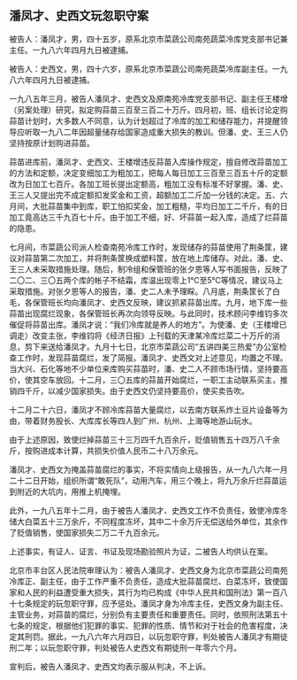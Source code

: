 ## 潘凤才、史西文玩忽职守案

被告人：潘凤才，男，四十五岁，原系北京市菜蔬公司南苑蔬菜冷库党支部书记兼主任。一九八六年四月九日被逮捕。

被告人：史西文，男，四十六岁，原系北京市菜蔬公司南苑蔬菜冷库副主任。一九八六年四月九日被逮捕。

一九八五年三月，被告人潘凤才、史西文及原南苑冷库党支部书记、副主任王楼增（另案处理）研究，拟定购蒜苗三百至三百二十万斤。四月初，班、组长讨论定购蒜苗计划时，大多数人不同意，认为计划超过了冷库的加工和储存能力，并提醒领导应听取一九八二年因超量储存给国家造成重大损失的教训。但潘、史、王三人仍坚持按原计划购进蒜苗。

蒜苗进库前，潘凤才、史西文、王楼增违反蒜苗入库操作规定，擅自修改蒜苗加工的方法和定额，决定变细加工为粗加工，把每人每日加工三百至三百五十斤的定额改为日加工七百斤。各加工班长提出定额高，粗加工没有标准不好掌握。潘、史、王三人又提出完不成定额扣发奖金和工资，超额加工二斤加一分钱的决定。五、六月间，大批蒜苗集中到库，职工怕扣奖金，加工粗糙，平均日加工二千斤，有的日加工竟高达三千九百七十斤。由于加工不细，好、坏蒜苗一起入库，造成了烂蒜苗的隐患。

七月间，市菜蔬公司派人检查南苑冷库工作时，发现储存的蒜苗使用了荆条筐，建议对蒜苗第二次加工，并将荆条筐换成塑料筐，放在地上库储存。对此，潘、史、王三人未采取措施处理。随后，制冷组和保管班的张夕恩等人写书面报告，反映了二〇二、三〇五两个库的帐子不结霜，库温出现零上1℃至5℃等情况，建议马上采取措施。对张夕恩等人的报告，潘、史二人未予理睬。八月底，荆条筐长了白毛，各保管班长均向潘凤才、史西文反映，建议抓紧蒜苗出库。九月，地下库一些蒜苗出现腐烂现象，各保管班长再次向领导反映。与此同时，技术顾问李维钧多次催促将蒜苗出库。潘凤才说：“我们冷库就是养人的地方”。为使潘、史（王楼增已调走）改变主张，李维钧将《经济日报》上刊载的天津某冷库烂菜二十万斤的消息，剪下来送给潘凤才。九月十七日，北京市菜蔬公司“五讲四美三热爱”办公室检查工作时，发现蒜苗腐烂，发了简报。潘凤才、史西文对上述意见，均置之不理。当大兴、石化等地不少单位来库购买蒜苗时，潘、史二人不顾市场行情，坚持要高价，使其空车放回。十二月，三〇五库的蒜苗开始腐烂，一职工主动联系买主，推销四千斤，以减少国家损失。由于史西文仍坚持要高价，使买卖告吹。

十二月二十六日，潘凤才不顾冷库蒜苗大量腐烂，以去南方联系炸土豆片设备等为由，带着财务股长、大库库长等四人到广州、杭州、上海等地游山玩水。

由于上述原因，致使烂掉蒜苗三十三万四千九百余斤，贬值销售五十四万八千余斤，按购进成本计算，共损失价值人民币二十八万余元。

潘凤才、史西文为掩盖蒜苗腐烂的事实，不将实情向上级报告，从一九八六年一月二十二日开始，组织所谓“敢死队”，动用汽车，用三个晚上，将九万余斤烂蒜苗运到附近的大坑内，用推上机掩埋。

此外，一九八五年十二月，由于被告人潘凤才、史西文工作不负责任，致使冷库冬储大白菜五十三万余斤，不同程度冻坏，其中二十余万斤无偿送给外单位，其余作了贬值销售，使国家损失二万二千九百余元。

上述事实，有证人、证言、书证及现场勘验照片为证，二被告人均供认在案。

北京市丰台区人民法院审理认为：被告人潘凤才、史西文身为北京市菜蔬公司南苑冷库正、副主任，由于工作严重不负责任，造成大批蒜苗腐烂、白菜冻坏，致使国家和人民的利益遭受重大损失，其行为均已构成《中华人民共和国刑法》第一百八十七条规定的玩忽职守罪，应予惩处。潘凤才身为冷库主任，史西文身为副主任、主管业务，对蒜苗的腐烂，分别负有主要责任和重要责任。同时，依照刑法第五十七条的规定，根据他们犯罪的事实、犯罪的性质、情节和对于社会的危害程度，决定其刑罚。据此，一九八六年六月四日，以玩忽职守罪，判处被告人潘凤才有期徒刑二年；以玩忽职守罪，判处被告人史西文有期徒刑一年零六个月。

宣判后，被告人潘凤才、史西文均表示服从判决，不上诉。

